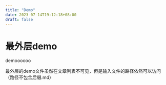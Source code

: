 ```yaml
---
title: "Demo"
date: 2023-07-14T19:12:18+08:00
draft: false
---
```


# 最外层demo

demoooooo



最外层的demo文件虽然在文章列表不可见，但是输入文件的路径依然可以访问（路径不包含后缀.md）
